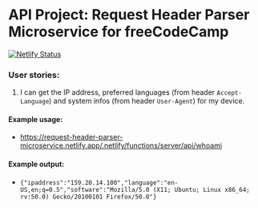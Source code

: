 # API Project: Request Header Parser Microservice for freeCodeCamp

[![Netlify Status](https://api.netlify.com/api/v1/badges/477d67c9-e9bd-49e8-99b4-8b6d8b29c75a/deploy-status)](https://app.netlify.com/sites/request-header-parser-microservice/deploys)

### User stories:
1. I can get the IP address, preferred languages (from header `Accept-Language`) and system infos (from header `User-Agent`) for my device.

#### Example usage:
* https://request-header-parser-microservice.netlify.app/.netlify/functions/server/api/whoami

#### Example output:
* `{"ipaddress":"159.20.14.100","language":"en-US,en;q=0.5","software":"Mozilla/5.0 (X11; Ubuntu; Linux x86_64; rv:50.0) Gecko/20100101 Firefox/50.0"}`
